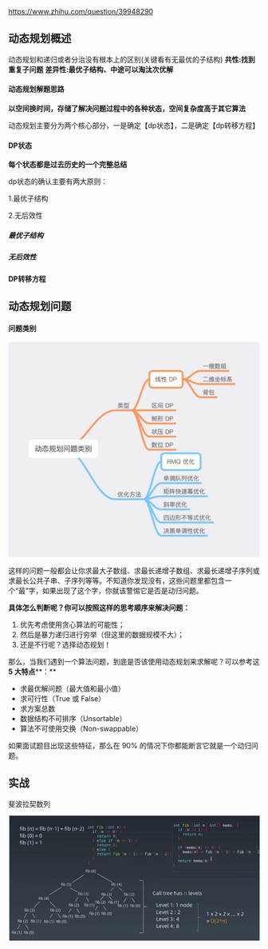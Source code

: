 https://www.zhihu.com/question/39948290

## 动态规划概述

动态规划和递归或者分治没有根本上的区别(关键看有无最优的子结构)
**共性:找到重复子问题**
**差异性:最优子结构、中途可以淘汰次优解**

#### 动态规划解题思路

**以空间换时间，存储了解决问题过程中的各种状态，空间复杂度高于其它算法**

动态规划主要分为两个核心部分，一是确定【dp状态】，二是确定【dp转移方程】





#### DP状态

**每个状态都是过去历史的一个完整总结**

dp状态的确认主要有两大原则：

1.最优子结构

2.无后效性



##### 最优子结构

##### 无后效性



#### DP转移方程



## 动态规划问题

#### 问题类别

![动态规划问题类别](image\动态规划问题类别.jpg)

这样的问题一般都会让你求最大子数组、求最长递增子数组、求最长递增子序列或求最长公共子串、子序列等等。不知道你发现没有，这些问题里都包含一个“最”字，如果出现了这个字，你就该警惕它是否是动归问题。

**具体怎么判断呢？你可以按照这样的思考顺序来解决问题：**

 

1. 优先考虑使用贪心算法的可能性；
2. 然后是暴力递归进行穷举（但这里的数据规模不大）；
3. 还是不行呢？选择动态规划！

 

那么，当我们遇到一个算法问题，到底是否该使用动态规划来求解呢？可以参考这 **5 大特点****：**

- 求最优解问题（最大值和最小值）
- 求可行性（True 或 False）
- 求方案总数
- 数据结构不可排序（Unsortable）
- 算法不可使用交换（Non-swappable）

 

如果面试题目出现这些特征，那么在 90% 的情况下你都能断言它就是一个动归问题。



## 实战

斐波拉契数列

![image-20200607234343102](image\动态规划-Fibonacci.png)
